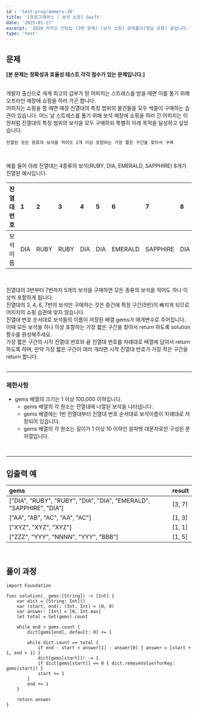 ```yaml
---
id : 'test-programmers-30'
title: '[프로그래머스 | 보석 쇼핑] Swift'
date: '2025-01-27'
excerpt: '2020 카카오 인턴십 (3번 문제) [보석 쇼핑] 문제풀이(정답 포함) 글입니다.'
type: 'test'
---
```


## 문제

**[본 문제는 정확성과 효율성 테스트 각각 점수가 있는 문제입니다.]**

<br>
개발자 출신으로 세계 최고의 갑부가 된 어피치는 스트레스를 받을 때면 이를 풀기 위해 오프라인 매장에 쇼핑을 하러 가곤 합니다.<br>
어피치는 쇼핑을 할 때면 매장 진열대의 특정 범위의 물건들을 모두 싹쓸이 구매하는 습관이 있습니다.
어느 날 스트레스를 풀기 위해 보석 매장에 쇼핑을 하러 간 어피치는 이전처럼 진열대의 특정 범위의 보석을 모두 구매하되 특별히 아래 목적을 달성하고 싶었습니다.<br>

~~~
진열된 모든 종류의 보석을 적어도 1개 이상 포함하는 가장 짧은 구간을 찾아서 구매
~~~

<br>

예를 들어 아래 진열대는 4종류의 보석(RUBY, DIA, EMERALD, SAPPHIRE) 8개가 진열된 예시입니다.<br>

|진열대 번호|1|2|3|4|5|6|7|8|
|:-|:-|:-|:-|:-|:-|:-|:-|:-|
|보석 이름|DIA|RUBY|RUBY|DIA|DIA|EMERALD|SAPPHIRE|DIA|

<br>

진열대의 3번부터 7번까지 5개의 보석을 구매하면 모든 종류의 보석을 적어도 하나 이상씩 포함하게 됩니다.<br>
진열대의 3, 4, 6, 7번의 보석만 구매하는 것은 중간에 특정 구간(5번)이 빠지게 되므로 어피치의 쇼핑 습관에 맞지 않습니다.<br>
진열대 번호 순서대로 보석들의 이름이 저장된 배열 gems가 매개변수로 주어집니다. 이때 모든 보석을 하나 이상 포함하는 가장 짧은 구간을 찾아서 return 하도록 solution 함수를 완성해주세요.<br>
가장 짧은 구간의 시작 진열대 번호와 끝 진열대 번호를 차례대로 배열에 담아서 return 하도록 하며, 만약 가장 짧은 구간이 여러 개라면 시작 진열대 번호가 가장 작은 구간을 return 합니다.<br>
<br>

***

### 제한사항

* gems 배열의 크기는 1 이상 100,000 이하입니다.
    * gems 배열의 각 원소는 진열대에 나열된 보석을 나타냅니다.
    * gems 배열에는 1번 진열대부터 진열대 번호 순서대로 보석이름이 차례대로 저장되어 있습니다.
    * gems 배열의 각 원소는 길이가 1 이상 10 이하인 알파벳 대문자로만 구성된 문자열입니다.

<br>

***

## 입출력 예

|gems|result|
|:-|:-|
|["DIA", "RUBY", "RUBY", "DIA", "DIA", "EMERALD", "SAPPHIRE", "DIA"]|[3, 7]|
|["AA", "AB", "AC", "AA", "AC"]|[1, 3]|
|["XYZ", "XYZ", "XYZ"]|[1, 1]|
|["ZZZ", "YYY", "NNNN", "YYY", "BBB"]|[1, 5]|

<br>

## 풀이 과정

~~~
import Foundation

func solution(_ gems:[String]) -> [Int] {    
    var dict = [String: Int]()
    var (start, end): (Int, Int) = (0, 0)
    var answer: [Int] = [0, Int.max]
    let total = Set(gems).count
        
    while end < gems.count {
        dict[gems[end], default: 0] += 1
            
        while dict.count == total {
            if end - start < answer[1] - answer[0] { answer = [start + 1, end + 1] }
            dict[gems[start]]! -= 1
            if dict[gems[start]] == 0 { dict.removeValue(forKey: gems[start]) }
            start += 1
        }
        end += 1
    }
        
    return answer
}
~~~